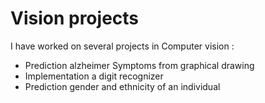 # Vision projects
I have worked on several projects in Computer vision :
- Prediction alzheimer Symptoms from graphical drawing 
- Implementation a digit recognizer
- Prediction gender and ethnicity of an individual
